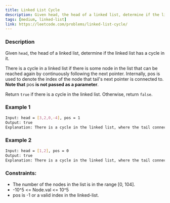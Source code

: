 ```yaml
---
title: Linked List Cycle
description: Given head, the head of a linked list, determine if the linked list has a cycle in it.
tags: [medium, linked-list]
link: https://leetcode.com/problems/linked-list-cycle/
---
```


### Description

Given `head`, the head of a linked list, determine if the linked list has a cycle in it.

There is a cycle in a linked list if there is some node in the list that can be reached again by continuously following the next pointer. Internally, pos is used to denote the index of the node that tail's next pointer is connected to. **Note that** pos **is not passed as a parameter**.

Return `true` if there is a cycle in the linked list. Otherwise, return `false`.

### Example 1

```bash
Input: head = [3,2,0,-4], pos = 1
Output: true
Explanation: There is a cycle in the linked list, where the tail connects to the 1st node (0-indexed).
```

### Example 2

```bash
Input: head = [1,2], pos = 0
Output: true
Explanation: There is a cycle in the linked list, where the tail connects to the 0th node.
```

### Constraints:

- The number of the nodes in the list is in the range [0, 104]. 
- -10^5 <= Node.val <= 10^5 
- pos is -1 or a valid index in the linked-list.